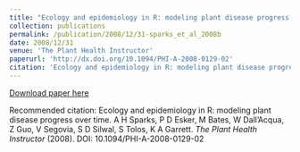 ```yaml
---
title: "Ecology and epidemiology in R: modeling plant disease progress over time"
collection: publications
permalink: /publication/2008/12/31-sparks_et_al_2008b
date: 2008/12/31
venue: 'The Plant Health Instructor'
paperurl: 'http://dx.doi.org/10.1094/PHI-A-2008-0129-02'
citation: 'Ecology and epidemiology in R: modeling plant disease progress over time. A H Sparks, P D Esker, M Bates, W Dall’Acqua, Z Guo, V Segovia, S D Silwal, S Tolos, K A Garrett. <i>The Plant Health Instructor</i> (2008). DOI: 10.1094/PHI-A-2008-0129-02'
---
```

[Download paper here](http://dx.doi.org/10.1094/PHI-A-2008-0129-02)

Recommended citation: Ecology and epidemiology in R: modeling plant disease progress over time. A H Sparks, P D Esker, M Bates, W Dall’Acqua, Z Guo, V Segovia, S D Silwal, S Tolos, K A Garrett. <i>The Plant Health Instructor</i> (2008). DOI: 10.1094/PHI-A-2008-0129-02